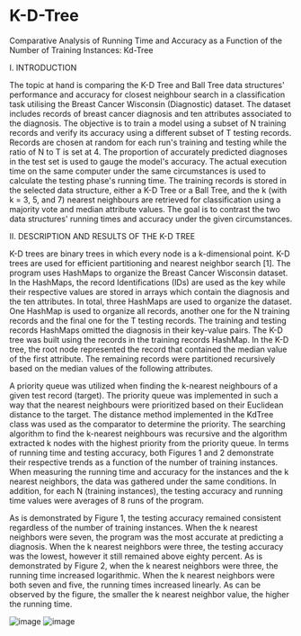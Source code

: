 # K-D-Tree
Comparative Analysis of Running Time and Accuracy as a Function of the Number of Training Instances: Kd-Tree

I.	INTRODUCTION 

The topic at hand is comparing the K-D Tree and Ball Tree data structures' performance and accuracy for closest neighbour search in a classification task utilising the Breast Cancer Wisconsin (Diagnostic) dataset. The dataset includes records of breast cancer diagnosis and ten attributes associated to the diagnosis. The objective is to train a model using a subset of N training records and verify its accuracy using a different subset of T testing records. Records are chosen at random for each run's training and testing while the ratio of N to T is set at 4. The proportion of accurately predicted diagnoses in the test set is used to gauge the model's accuracy. The actual execution time on the same computer under the same circumstances is used to calculate the testing phase's running time. The training records is stored in the selected data structure, either a K-D Tree or a Ball Tree, and the k (with k = 3, 5, and 7) nearest neighbours are retrieved for classification using a majority vote and median attribute values. The goal is to contrast the two data structures' running times and accuracy under the given circumstances.

II.	DESCRIPTION AND RESULTS OF THE K-D TREE

K-D trees are binary trees in which every node is a k-dimensional point. K-D trees are used for efficient partitioning and nearest neighbor search [1]. The program uses HashMaps to organize the Breast Cancer Wisconsin dataset. In the HashMaps, the record Identifications (IDs) are used as the key while their respective values are stored in arrays which contain the diagnosis and the ten attributes. In total, three HashMaps are used to organize the dataset. One HashMap is used to organize all records, another one for the N training records and the final one for the T testing records. The training and testing records HashMaps omitted the diagnosis in their key-value pairs. The K-D tree was built using the records in the training records HashMap. In the K-D tree, the root node represented the record that contained the median value of the first attribute. The remaining records were partitioned recursively based on the median values of the following attributes. 

A priority queue was utilized when finding the k-nearest neighbours of a given test record (target). The priority queue was implemented in such a way that the nearest neighbours were prioritized based on their Euclidean distance to the target. The distance method implemented in the KdTree class was used as the comparator to determine the priority. The searching algorithm to find the k-nearest neighbours was recursive and the algorithm extracted k nodes with the highest priority from the priority queue. In terms of running time and testing accuracy, both Figures 1 and 2 demonstrate their respective trends as a function of the number of training instances. When measuring the running time and accuracy for the instances and the k nearest neighbors, the data was gathered under the same conditions. In addition, for each N (training instances), the testing accuracy and running time values were averages of 8 runs of the program. 

As is demonstrated by Figure 1, the testing accuracy remained consistent regardless of the number of training instances. When the k nearest neighbors were seven, the program was the most accurate at predicting a diagnosis. When the k nearest neighbors were three, the testing accuracy was the lowest, however it still remained above eighty percent. As is demonstrated by Figure 2, when the k nearest neighbors were three, the running time increased logarithmic. When the k nearest neighbors were both seven and five, the running times increased linearly. As can be observed by the figure, the smaller the k nearest neighbor value, the higher the running time. 



![image](https://github.com/JustinSciortino/K-D-Tree/assets/123967053/fd625038-5467-445e-817a-5afad3936199)
![image](https://github.com/JustinSciortino/K-D-Tree/assets/123967053/0ed76829-d520-4321-b459-30a28a4a6bee)


